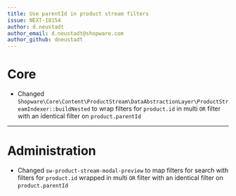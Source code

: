 ```yaml
---
title: Use parentId in product stream filters
issue: NEXT-18154
author: d.neustadt
author_email: d.neustadt@shopware.com 
author_github: dneustadt
---
```

# Core
* Changed `Shopware\Core\Content\ProductStream\DataAbstractionLayer\ProductStreamIndexer::buildNested` to wrap filters for `product.id` in multi `OR` filter with an identical filter on `product.parentId`
___
# Administration
* Changed `sw-product-stream-modal-preview` to map filters for search with filters for `product.id` wrapped in multi `OR` filter with an identical filter on `product.parentId`
